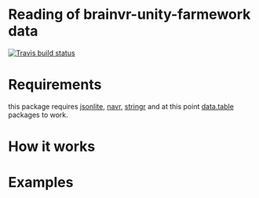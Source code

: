 # Reading of brainvr-unity-farmework data

[![Travis build status](https://travis-ci.org/BrainVR/brainvr-reader.svg?branch=master)](https://travis-ci.org/BrainVR/brainvr-reader)

# Requirements
this package requires [jsonlite](), [navr](), [stringr]() and at this point [data.table]() packages to work.

# How it works

# Examples
